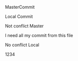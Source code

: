 MasterCommit

Local Commit

Not conflict Master

I need all my commit from this file

No conflict Local

1234

